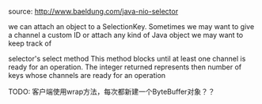 source: http://www.baeldung.com/java-nio-selector

we can attach an object to a SelectionKey. 
Sometimes we may want to give a channel a custom ID or attach any kind of Java object we may want to keep track of

selector's select method
This method blocks until at least one channel is ready for an operation.
The integer returned represents then number of keys whose channels are ready for an operation

TODO: 客户端使用wrap方法，每次都新建一个ByteBuffer对象？？